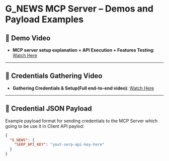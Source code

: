 # G_NEWS MCP Server – Demos and Payload Examples

## 🎥 Demo Video
- **MCP server setup explanation + API Execution + Features Testing**: [Watch Here](https://drive.google.com/file/d/1q7FlKMtl8vBmFdGQcWGBWeiLNpMIgmBW/view?usp=sharing)

---

## 🎥 Credentials Gathering Video
- **Gathering Credentials & Setup(Full end-to-end video)**: [Watch Here](https://drive.google.com/file/d/1Abg6Ny7VcBXJMJ1XiA2BgXrksjdpuIhm/view?usp=sharing)

---

## 🔐 Credential JSON Payload
Example payload format for sending credentials to the MCP Server which going to be use it in Client API paylod:
```json
{
  "G_NEWS": {
    "SERP_API_KEY": "yout-serp-api-key-here"
  }
}
```
